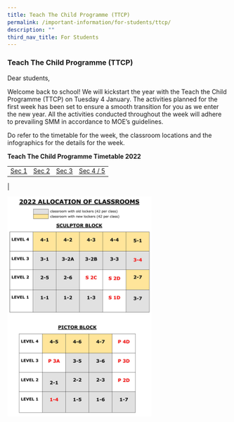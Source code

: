 ```yaml
---
title: Teach The Child Programme (TTCP)
permalink: /important-information/for-students/ttcp/
description: ""
third_nav_title: For Students
---
```

### **Teach The Child Programme (TTCP)**
Dear students,

Welcome back to school! We will kickstart the year with the Teach the Child Programme (TTCP) on Tuesday 4 January. The activities planned for the first week has been set to ensure a smooth transition for you as we enter the new year. All the activities conducted throughout the week will adhere to prevailing SMM in accordance to MOE’s guidelines.

Do refer to the timetable for the week, the classroom locations and the infographics for the details for the week.

**Teach The Child Programme Timetable 2022**

|  |  | | |
|:---:|:---:|:---:|:---:|
| [Sec 1](/files/ttcp%20sec%201.pdf)| [Sec 2](/files/ttcp%20sec%202.pdf) | [Sec 3](/files/ttcp%20sec%203.pdf) | [Sec 4 / 5](/files/ttcp%20sec%2045.pdf) 
| 

<img style="width:65%" src="/images/ttcp.jpg">
